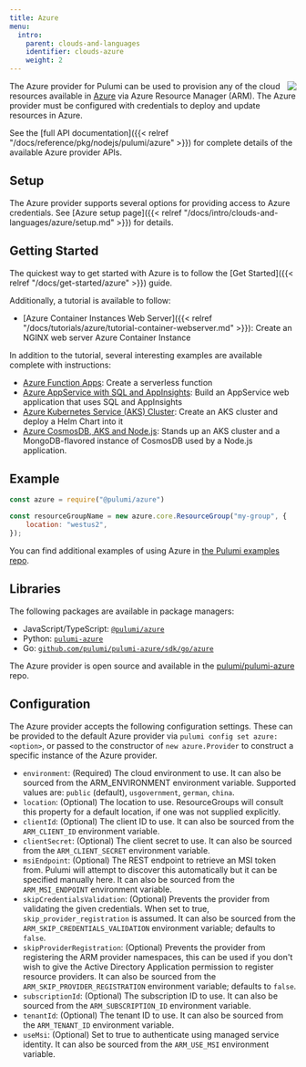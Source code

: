 ```yaml
---
title: Azure
menu:
  intro:
    parent: clouds-and-languages
    identifier: clouds-azure
    weight: 2
---
```


<img src="/logos/tech/azure.svg" align="right" class="h-16 px-8 pb-4">

The Azure provider for Pulumi can be used to provision any of the cloud resources available in [Azure](https://azure.microsoft.com/en-us/) via Azure Resource Manager (ARM).  The Azure provider must be configured with credentials to deploy and update resources in Azure.

See the [full API documentation]({{< relref "/docs/reference/pkg/nodejs/pulumi/azure" >}}) for complete details of the available Azure provider APIs.

## Setup

The Azure provider supports several options for providing access to Azure credentials.  See [Azure setup page]({{< relref "/docs/intro/clouds-and-languages/azure/setup.md" >}}) for details.

## Getting Started

The quickest way to get started with Azure is to follow the [Get Started]({{< relref "/docs/get-started/azure" >}}) guide.

Additionally, a tutorial is available to follow:

* [Azure Container Instances Web Server]({{< relref "/docs/tutorials/azure/tutorial-container-webserver.md" >}}): Create an NGINX web server Azure Container Instance

In addition to the tutorial, several interesting examples are available complete with instructions:

* [Azure Function Apps](https://github.com/pulumi/examples/tree/master/azure-ts-functions): Create a serverless function
* [Azure AppService with SQL and AppInsights](https://github.com/pulumi/examples/tree/master/azure-ts-appservice): Build an AppService web application that uses SQL and AppInsights
* [Azure Kubernetes Service (AKS) Cluster](https://github.com/pulumi/examples/tree/master/azure-ts-aks-helm): Create an AKS cluster and deploy a Helm Chart into it
* [Azure CosmosDB, AKS and Node.js](https://github.com/pulumi/examples/tree/master/azure-ts-aks-mean): Stands up an AKS cluster and a MongoDB-flavored instance of CosmosDB used by a Node.js application.


## Example

```javascript
const azure = require("@pulumi/azure")

const resourceGroupName = new azure.core.ResourceGroup("my-group", {
    location: "westus2",
});
```

You can find additional examples of using Azure in [the Pulumi examples repo](https://github.com/pulumi/examples).

## Libraries

The following packages are available in package managers:
* JavaScript/TypeScript: [`@pulumi/azure`](https://www.npmjs.com/package/@pulumi/azure)
* Python: [`pulumi-azure`](https://pypi.org/project/pulumi-azure/)
* Go: [`github.com/pulumi/pulumi-azure/sdk/go/azure`](https://github.com/pulumi/pulumi-azure)

The Azure provider is open source and available in the [pulumi/pulumi-azure](https://github.com/pulumi/pulumi-azure) repo.

## Configuration

The Azure provider accepts the following configuration settings.  These can be provided to the default Azure provider via `pulumi config set azure:<option>`, or passed to the constructor of `new azure.Provider` to construct a specific instance of the Azure provider.

* `environment`: (Required) The cloud environment to use. It can also be sourced from the ARM_ENVIRONMENT environment variable. Supported values are: `public` (default), `usgovernment`, `german`, `china`.
* `location`: (Optional) The location to use. ResourceGroups will consult this property for a default location, if one was not supplied explicitly.
* `clientId`: (Optional) The client ID to use. It can also be sourced from the `ARM_CLIENT_ID` environment variable.
* `clientSecret`: (Optional) The client secret to use. It can also be sourced from the `ARM_CLIENT_SECRET` environment variable.
* `msiEndpoint`: (Optional) The REST endpoint to retrieve an MSI token from. Pulumi will attempt to discover this automatically but it can be specified manually here. It can also be sourced from the `ARM_MSI_ENDPOINT` environment variable.
* `skipCredentialsValidation`: (Optional) Prevents the provider from validating the given credentials. When set to true, `skip_provider_registration` is assumed. It can also be sourced from the `ARM_SKIP_CREDENTIALS_VALIDATION` environment variable; defaults to `false`.
* `skipProviderRegistration`: (Optional) Prevents the provider from registering the ARM provider namespaces, this can be used if you don't wish to give the Active Directory Application permission to register resource providers. It can also be sourced from the `ARM_SKIP_PROVIDER_REGISTRATION` environment variable; defaults to `false`.
* `subscriptionId`: (Optional) The subscription ID to use. It can also be sourced from the `ARM_SUBSCRIPTION_ID` environment variable.
* `tenantId`: (Optional) The tenant ID to use. It can also be sourced from the `ARM_TENANT_ID` environment variable.
* `useMsi`: (Optional) Set to true to authenticate using managed service identity. It can also be sourced from the `ARM_USE_MSI` environment variable.
